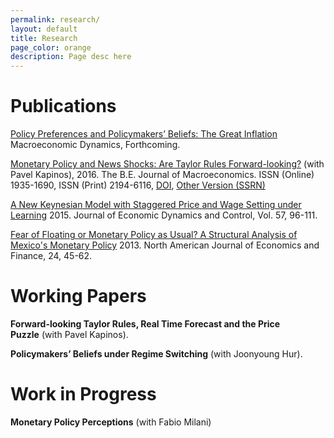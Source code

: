 ```yaml
---
permalink: research/
layout: default
title: Research
page_color: orange
description: Page desc here
---
```


# Publications

[Policy Preferences and Policymakers’ Beliefs: The Great Inflation](/assets/mdacceptedgbestgi.pdf) Macroeconomic Dynamics, Forthcoming.

[Monetary Policy and News Shocks: Are Taylor Rules Forward-looking?](http://papers.ssrn.com/sol3/papers.cfm?abstract_id=2371965) (with Pavel Kapinos), 2016. The B.E. Journal of Macroeconomics. ISSN (Online) 1935-1690, ISSN (Print) 2194-6116, [DOI](dx.doi.org/10.1515/bejm-2014-0161), [Other Version (SSRN)](papers.ssrn.com/sol3/papers.cfm?abstract_id=2371965)

[A New Keynesian Model with Staggered Price and Wage Setting under Learning](/assets/gbestjedcrevisionfinal42015.pdf)&nbsp;2015. Journal of Economic Dynamics and Control, Vol. 57, 96-111.

[Fear of Floating or Monetary Policy as Usual? A Structural Analysis of Mexico's Monetary Policy](http://www.sciencedirect.com/science/article/pii/S1062940812000514)&nbsp;2013. North American Journal of Economics and Finance, 24, 45-62.

# Working Papers

**Forward-looking Taylor Rules, Real Time Forecast and the Price Puzzle**&nbsp;(with Pavel Kapinos).

**Policymakers’ Beliefs under Regime Switching** (with Joonyoung Hur).

# Work in Progress

**Monetary Policy Perceptions** (with Fabio Milani)